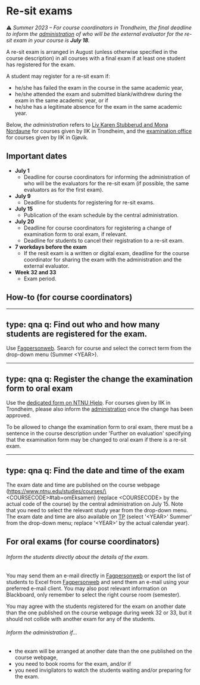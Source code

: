 # Re-sit exams

:warning:
*Summer 2023 – For course coordinators in Trondheim, the final deadline to inform the [administration](mailto:liv.k.stubberud@ntnu.no,mona.nordaune@ntnu.no) of who will be the external evaluator for the re-sit exam in your course is **July 18**.*


A re-sit exam is arranged in August (unless otherwise specified in the course description) in all courses with a final exam if at least one student has registered for the exam.


A student may register for a re-sit exam if:
* he/she has failed the exam in the course in the same academic year,
* he/she attended the exam and submitted blank/withdrew during the exam in the same academic year, or if
* he/she has a legitimate absence for the exam in the same academic year.


Below, *the administration* refers to [Liv Karen Stubberud and Mona Nordaune](mailto:liv.k.stubberud@ntnu.no,mona.nordaune@ntnu.no) for courses given by IIK in Trondheim, and the [examination office](mailto:eksamen@gjovik.ntnu.no) for courses given by IIK in Gjøvik.



## Important dates

* **July 1**
    - Deadline for course coordinators for informing the administration of who will be the evaluators for the re-sit exam (if possible, the same evaluators as for the first exam).
* **July 9**
    - Deadline for students for registering for re-sit exams.
* **July 15**
    - Publication of the exam schedule by the central administration.
* **July 20**
    - Deadline for course coordinators for registering a change of examination form to oral exam, if relevant. 
    - Deadline for students to cancel their registration to a re-sit exam.
* **7 workdays before the exam**
    - If the resit exam is a written or digital exam, deadline for the course coordinator for sharing the exam with the administration and the external evaluator.
* **Week 32 and 33**
    - Exam period.

    

## How-to (for course coordinators)

---
type: qna
q: Find out who and how many students are registered for the exam.
---
Use [Fagpersonweb](https://fsweb.no/fagpersonweb/login.jsf?inst=fsntnu). Search for course and select the correct term from the drop-down menu (Summer \<YEAR\>).


---
type: qna
q: Register the change the examination form to oral exam
---
Use the [dedicated form on NTNU Hjelp](https://hjelp.ntnu.no/tas/public/ssp/content/serviceflow?unid=8376ff01cd354b10aedb6151c136bd87).
For courses given by IIK in Trondheim, please also inform the [administration](mailto:liv.k.stubberud@ntnu.no,mona.nordaune@ntnu.no) once the change has been approved.

To be allowed to change the examination form to oral exam, there must be a sentence in the course description under 'Further on evaluation' specifying that the examination form may be changed to oral exam if there is a re-sit exam.


---
type: qna
q: Find the date and time of the exam
---
The exam date and time are published on the course webpage (https://www.ntnu.edu/studies/courses/\<COURSECODE\>#tab=omEksamen) \(replace \<COURSECODE\> by the actual code of the course\) by the central administration on July 15. Note that you need to select the relevant study year from the drop-down menu. The exam date and time are also available on [TP](https://tp.educloud.no/ntnu/rapporter-eksamen/eksamen_emner.php?dept=194633000&avvikling=Y&sort=emne) (select '\<YEAR\>' Summer' from the drop-down menu; replace '\<YEAR\>' by the actual calendar year).



## For oral exams (for course coordinators)

###### Inform the students directly about the details of the exam.

You may send them an e-mail directly in [Fagpersonweb](https://fsweb.no/fagpersonweb/login.jsf?inst=fsntnu) or export the list of students to Excel from [Fagpersonweb](https://fsweb.no/fagpersonweb/login.jsf?inst=fsntnu) and send them an e-mail using your preferred e-mail client. You may also post relevant information on Blackboard, only remember to select the right course room (semester).

You may agree with the students registered for the exam on another date than the one published on the course webpage during week 32 or 33, but it should not collide with another exam for any of the students.

###### Inform the administration if…

* the exam will be arranged at another date than the one published on the course webpage,
* you need to book rooms for the exam, and/or if
* you need invigilators to watch the students waiting and/or preparing for the exam.
